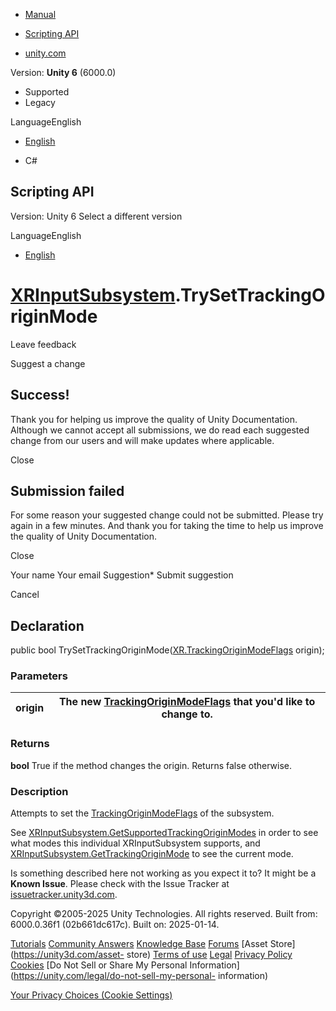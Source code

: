 [ ]()

  * [Manual](../Manual/index.html)
  * [Scripting API](../ScriptReference/index.html)

  * [unity.com](https://unity.com/)

Version: **Unity 6** (6000.0)

  * Supported
  * Legacy

LanguageEnglish

  * [English]()

  * C#

[ ](https://docs.unity3d.com)

## Scripting API

Version: Unity 6 Select a different version

LanguageEnglish

  * [English]()

#  [XRInputSubsystem](XR.XRInputSubsystem.html).TrySetTrackingOriginMode

Leave feedback

Suggest a change

## Success!

Thank you for helping us improve the quality of Unity Documentation. Although
we cannot accept all submissions, we do read each suggested change from our
users and will make updates where applicable.

Close

## Submission failed

For some reason your suggested change could not be submitted. Please <a>try
again</a> in a few minutes. And thank you for taking the time to help us
improve the quality of Unity Documentation.

Close

Your name Your email Suggestion* Submit suggestion

Cancel

[ ]()

## Declaration

public bool
TrySetTrackingOriginMode([XR.TrackingOriginModeFlags](XR.TrackingOriginModeFlags.html)
origin);

### Parameters

origin | The new [TrackingOriginModeFlags](XR.TrackingOriginModeFlags.html) that you'd like to change to.  
---|---  
  
### Returns

**bool** True if the method changes the origin. Returns false otherwise.

### Description

Attempts to set the [TrackingOriginModeFlags](XR.TrackingOriginModeFlags.html)
of the subsystem.

See
[XRInputSubsystem.GetSupportedTrackingOriginModes](XR.XRInputSubsystem.GetSupportedTrackingOriginModes.html)
in order to see what modes this individual XRInputSubsystem supports, and
[XRInputSubsystem.GetTrackingOriginMode](XR.XRInputSubsystem.GetTrackingOriginMode.html)
to see the current mode.

Is something described here not working as you expect it to? It might be a
**Known Issue**. Please check with the Issue Tracker at
[issuetracker.unity3d.com](https://issuetracker.unity3d.com).

Copyright ©2005-2025 Unity Technologies. All rights reserved. Built from:
6000.0.36f1 (02b661dc617c). Built on: 2025-01-14.

[Tutorials](https://unity3d.com/learn) [Community
Answers](https://answers.unity3d.com) [Knowledge
Base](https://support.unity3d.com/hc/en-us)
[Forums](https://forum.unity3d.com) [Asset Store](https://unity3d.com/asset-
store) [Terms of use](https://docs.unity3d.com/Manual/TermsOfUse.html)
[Legal](https://unity.com/legal) [Privacy
Policy](https://unity.com/legal/privacy-policy)
[Cookies](https://unity.com/legal/cookie-policy) [Do Not Sell or Share My
Personal Information](https://unity.com/legal/do-not-sell-my-personal-
information)

[Your Privacy Choices (Cookie Settings)](javascript:void\(0\);)

